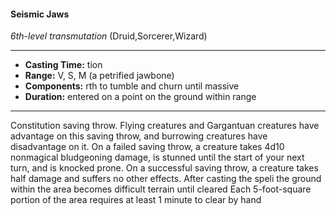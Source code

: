 #### Seismic Jaws
*6th-level transmutation* (Druid,Sorcerer,Wizard)
___
- **Casting Time:** tion
- **Range:** V, S, M (a petrified jawbone)
- **Components:** rth to tumble and churn until massive
- **Duration:** entered on a point on the ground within range
---
Constitution saving throw. Flying creatures and Gargantuan
creatures have advantage on this saving throw, and
burrowing creatures have disadvantage on it.
On a failed saving throw, a creature takes 4d10 nonmagical
bludgeoning damage, is stunned until the start of your next
turn, and is knocked prone. On a successful saving throw, a
creature takes half damage and suffers no other effects.
After casting the speli the ground within the area becomes
difficult terrain until cleared Each 5-foot-square portion of
the area requires at least 1 minute to clear by hand